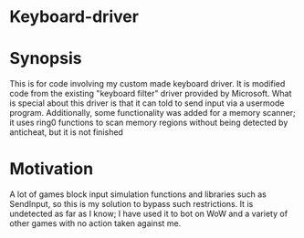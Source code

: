 # Keyboard-driver

# Synopsis
This is for code involving my custom made keyboard driver. It is modified code from the existing "keyboard filter" driver provided by Microsoft. What is special about this driver is that it can told to send input via a usermode program. Additionally, some functionality was added for a memory scanner; it uses ring0 functions to scan memory regions without being detected by anticheat, but it is not finished

# Motivation
A lot of games block input simulation functions and libraries such as SendInput, so this is my solution to bypass such restrictions. It is undetected as far as I know; I have used it to bot on WoW and a variety of other games with no action taken against me.
